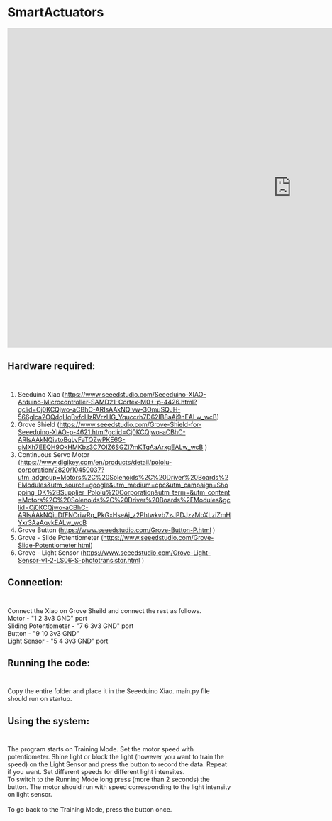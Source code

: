 # SmartActuators

<iframe width="1280" height="720" src="https://www.youtube.com/watch?v=g_jaH1FCP5I
" frameborder="0" allow="accelerometer; autoplay; encrypted-media; gyroscope; picture-in-picture" allowfullscreen></iframe>


## Hardware required: <br><br>
1. Seeduino Xiao (https://www.seeedstudio.com/Seeeduino-XIAO-Arduino-Microcontroller-SAMD21-Cortex-M0+-p-4426.html?gclid=Cj0KCQjwo-aCBhC-ARIsAAkNQivw-3OmuSQJH-566glca2OQdqHqBvfcHzRVrzHG_Yquccrh7D62IB8aAj9nEALw_wcB) 
2. Grove Shield	(https://www.seeedstudio.com/Grove-Shield-for-Seeeduino-XIAO-p-4621.html?gclid=Cj0KCQjwo-aCBhC-ARIsAAkNQivtoBqLyFaTQZwPKE6G-gMXh7EEQH9OkHMKbz3C7OIZ6SGZI7mKTqAaArxgEALw_wcB	)					
3. Continuous Servo Motor	(https://www.digikey.com/en/products/detail/pololu-corporation/2820/10450037?utm_adgroup=Motors%2C%20Solenoids%2C%20Driver%20Boards%2FModules&utm_source=google&utm_medium=cpc&utm_campaign=Shopping_DK%2BSupplier_Pololu%20Corporation&utm_term=&utm_content=Motors%2C%20Solenoids%2C%20Driver%20Boards%2FModules&gclid=Cj0KCQjwo-aCBhC-ARIsAAkNQiuDfFNCriwRq_PkGxHseAj_z2Phtwkvb7zJPDJzzMbXLziZmHYxr3AaAqvkEALw_wcB						
4. Grove Button (https://www.seeedstudio.com/Grove-Button-P.html )						
5. Grove - Slide Potentiometer	(https://www.seeedstudio.com/Grove-Slide-Potentiometer.html)					
6. Grove - Light Sensor		(https://www.seeedstudio.com/Grove-Light-Sensor-v1-2-LS06-S-phototransistor.html	)			


## Connection:<br><br>
Connect the Xiao on Grove Sheild and connect the rest as follows. <br>
Motor - "1 2 3v3 GND" port  <br>
Sliding Potentiometer - "7 6 3v3 GND" port<br>
Button - "9 10 3v3 GND"<br>
Light Sensor - "5 4 3v3 GND" port <br>

## Running the code: <br><br>
Copy the entire folder and place it in the Seeeduino Xiao. main.py file should run on startup.

## Using the system:<br><br>
The program starts on Training Mode. Set the motor speed with potentiometer. Shine light or block the light (however you want to train the speed) on the Light Sensor and press the button to record the data. Repeat if you want. Set different speeds for different light intensites. 
<br>
To switch to the Running Mode long press (more than 2 seconds) the button. The motor should run with speed corresponding to the light intensity on light sensor. 
<br><br>
To go back to the Training Mode, press the button once. 
